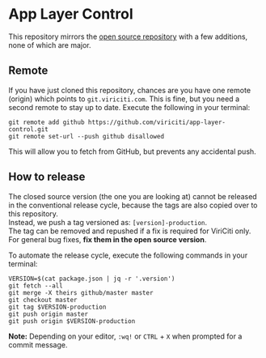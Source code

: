 # App Layer Control

This repository mirrors the [open source repository](http://github.com/viriciti/app-layer-control) with a few additions, none of which are major.

## Remote

If you have just cloned this repository, chances are you have one remote (origin) which points to `git.viriciti.com`. This is fine, but you need a second remote to stay up to date. Execute the following in your terminal:

```
git remote add github https://github.com/viriciti/app-layer-control.git
git remote set-url --push github disallowed
```

This will allow you to fetch from GitHub, but prevents any accidental push.

## How to release

The closed source version (the one you are looking at) cannot be released in the conventional release cycle, because the tags are also copied over to this repository.  
Instead, we push a tag versioned as: `[version]-production`.  
The tag can be removed and repushed if a fix is required for ViriCiti only. For general bug fixes, **fix them in the open source version**.

To automate the release cycle, execute the following commands in your terminal:

```
VERSION=$(cat package.json | jq -r '.version')
git fetch --all
git merge -X theirs github/master master
git checkout master
git tag $VERSION-production
git push origin master
git push origin $VERSION-production
```

**Note:** Depending on your editor, `:wq!` or `CTRL` + `X` when prompted for a commit message.
